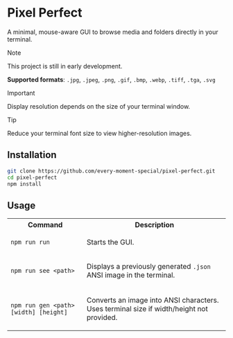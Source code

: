 # Pixel Perfect
A minimal, mouse-aware GUI to browse media and folders directly in your terminal.

> [!NOTE]
> This project is still in early development.
> 
> **Supported formats**:
> `.jpg`, `.jpeg`, `.png`, `.gif`, `.bmp`, `.webp`, `.tiff`, `.tga`, `.svg`

> [!IMPORTANT]
> Display resolution depends on the size of your terminal window.

> [!TIP]
> Reduce your terminal font size to view higher-resolution images.

## Installation
```bash
git clone https://github.com/every-moment-special/pixel-perfect.git
cd pixel-perfect
npm install
```

## Usage
<div align="left">
 <table>
  <th>Command</th>
  <th>Description</th>
  <tr>
  <td>
    
  `npm run run`
    
  </td>
  <td>
 Starts the GUI.
  </td>
  </tr>
  <tr>
  <td>
    
  `npm run see <path>`
 
  </td>
  <td>
   
  Displays a previously generated `.json` ANSI image in the terminal.
  
  </td>
  </tr>
  <tr>
  <td>
    
  `npm run gen <path> [width] [height]`
 
  </td>
  <td>

  Converts an image into ANSI characters. Uses terminal size if width/height not provided.
 
  </td>
  </tr>
  </table>
</div>
